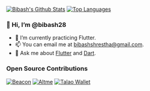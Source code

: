 [![Bibash's Github Stats](https://github-readme-stats.vercel.app/api?username=bibash28&count_private=true&theme=transparent&show_icons=true&rank_icon=percentile&line_height=24)](https://github.com/bibash28)
[![Top Languages](https://github-readme-stats.vercel.app/api/top-langs/?username=bibash28&layout=compact&langs_count=8&theme=transparent&size_weight=0.7&count_weight=0.3)](https://github.com/anuraghazra/github-readme-stats)

### 👋 Hi, I’m @bibash28 

- 🌱 I’m currently practicing Flutter. 
- 📫 You can email me at bibashshrestha@gmail.com.
- 💬 Ask me about [Flutter](https://flutter.dev) and [Dart](https://dart.dev).

### Open Source Contributions

[![Beacon](https://github-readme-stats.vercel.app/api/pin?username=TalaoDAO&repo=beacon)](https://pub.dev/packages/beacon_flutter)
[![Altme](https://github-readme-stats.vercel.app/api/pin?username=TalaoDAO&repo=AltMe)](https://github.com/TalaoDAO/Altme)
[![Talao Wallet](https://github-readme-stats.vercel.app/api/pin?username=TalaoDAO&repo=talao-wallet)](https://github.com/TalaoDAO/talao-wallet)


<!---
bibash28/bibash28 is a ✨ special ✨ repository because its `README.md` (this file) appears on your GitHub profile.
You can click the Preview link to take a look at your changes.
--->
